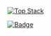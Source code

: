 [![Top Stack](https://widget.realdeveloper.pro/api/top?stack=Java,Vue.js,JavaScript)](https://github.com/ouroboros-t)

[![Badge](https://widget.realdeveloper.pro/api/badge?title=Languages&badges=JavaScript,Vue.js,Spring)](https://github.com/ouroboros-t)


<!---
ouroboros-t/ouroboros-t is a ✨ special ✨ repository because its `README.md` (this file) appears on your GitHub profile.
You can click the Preview link to take a look at your changes.
--->
